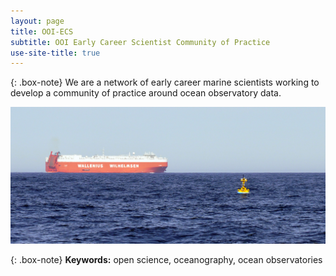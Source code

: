 ```yaml
---
layout: page
title: OOI-ECS
subtitle: OOI Early Career Scientist Community of Practice
use-site-title: true
---
```

{: .box-note}
We are a network of early career marine scientists working to develop a community of practice around ocean observatory data.


![](img/ooi_cover.jpg)


{: .box-note}
**Keywords:** open science, oceanography, ocean observatories

